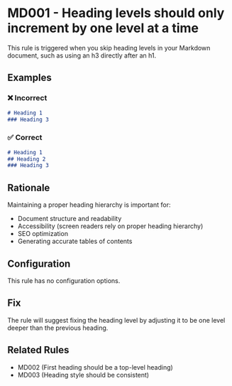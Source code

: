 # MD001 - Heading levels should only increment by one level at a time

This rule is triggered when you skip heading levels in your Markdown document, such as using an h3 directly after an h1.

## Examples

### ❌ Incorrect

```markdown
# Heading 1
### Heading 3
```

### ✅ Correct

```markdown
# Heading 1
## Heading 2
### Heading 3
```

## Rationale

Maintaining a proper heading hierarchy is important for:
- Document structure and readability
- Accessibility (screen readers rely on proper heading hierarchy)
- SEO optimization
- Generating accurate tables of contents

## Configuration

This rule has no configuration options.

## Fix

The rule will suggest fixing the heading level by adjusting it to be one level deeper than the previous heading.

## Related Rules

- MD002 (First heading should be a top-level heading)
- MD003 (Heading style should be consistent) 